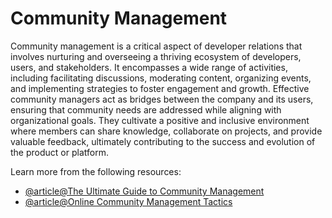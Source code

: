 # Community Management

Community management is a critical aspect of developer relations that involves nurturing and overseeing a thriving ecosystem of developers, users, and stakeholders. It encompasses a wide range of activities, including facilitating discussions, moderating content, organizing events, and implementing strategies to foster engagement and growth. Effective community managers act as bridges between the company and its users, ensuring that community needs are addressed while aligning with organizational goals. They cultivate a positive and inclusive environment where members can share knowledge, collaborate on projects, and provide valuable feedback, ultimately contributing to the success and evolution of the product or platform.

Learn more from the following resources:

- [@article@The Ultimate Guide to Community Management](https://blog.hubspot.com/marketing/community-management-expert-advice)
- [@article@Online Community Management Tactics](https://www.higherlogic.com/blog/online-community-management-guide/)
